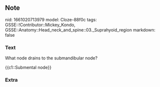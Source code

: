 ## Note
nid: 1661020713979
model: Cloze-88f0c
tags: GSSE::!Contributor::Mickey_Kondo, GSSE::Anatomy::Head_neck_and_spine::03._Suprahyoid_region
markdown: false

### Text
What node drains to the submandibular node?
<div>
  {{c1::Submental node}}
</div>

### Extra

